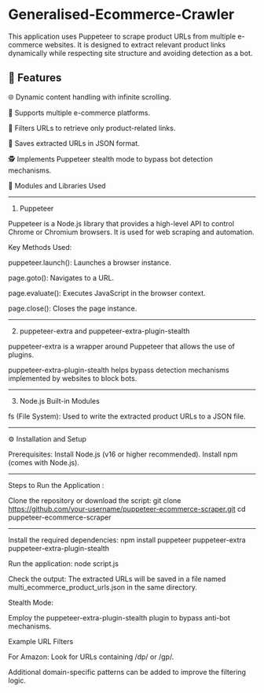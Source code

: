 ﻿# Generalised-Ecommerce-Crawler

This application uses Puppeteer to scrape product URLs from multiple e-commerce websites. It is designed to extract relevant product links dynamically while respecting site structure and avoiding detection as a bot.

🚀 Features
--------------------------------------------------------------------------------------------------------------------------------------------------------------------------------------------------------------------
🌐 Dynamic content handling with infinite scrolling.

🛒 Supports multiple e-commerce platforms.

🎯 Filters URLs to retrieve only product-related links.

📂 Saves extracted URLs in JSON format.

🕵️ Implements Puppeteer stealth mode to bypass bot detection mechanisms.

🧰 Modules and Libraries Used

--------------------------------------------------------------------------------------------------------------------------------------------------------------------------------------------------------------------

1. Puppeteer

  Puppeteer is a Node.js library that provides a high-level API to control Chrome or Chromium browsers. It is used for web scraping and automation.

  Key Methods Used:

  puppeteer.launch():  Launches a browser instance.

  page.goto():   Navigates to a URL.

  page.evaluate():   Executes JavaScript in the browser context.

  page.close():   Closes the page instance.
  
--------------------------------------------------------------------------------------------------------------------------------------------------------------------------------------------------------------------

2. puppeteer-extra and puppeteer-extra-plugin-stealth

  puppeteer-extra is a wrapper around Puppeteer that allows the use of plugins.

  puppeteer-extra-plugin-stealth helps bypass detection mechanisms implemented by websites to block bots.

--------------------------------------------------------------------------------------------------------------------------------------------------------------------------------------------------------------------

3. Node.js Built-in Modules

  fs (File System): Used to write the extracted product URLs to a JSON file.

--------------------------------------------------------------------------------------------------------------------------------------------------------------------------------------------------------------------
⚙️ Installation and Setup

  Prerequisites:
  Install Node.js (v16 or higher recommended).
  Install npm (comes with Node.js).

--------------------------------------------------------------------------------------------------------------------------------------------------------------------------------------------------------------------
Steps to Run the Application :

  Clone the repository or download the script:
  git clone https://github.com/your-username/puppeteer-ecommerce-scraper.git
  cd puppeteer-ecommerce-scraper

--------------------------------------------------------------------------------------------------------------------------------------------------------------------------------------------------------------------
Install the required dependencies:
  npm install puppeteer puppeteer-extra puppeteer-extra-plugin-stealth

Run the application:
  node script.js

Check the output:
  The extracted URLs will be saved in a file named multi_ecommerce_product_urls.json in the same directory.




Stealth Mode:

Employ the puppeteer-extra-plugin-stealth plugin to bypass anti-bot mechanisms.

Example URL Filters

For Amazon: Look for URLs containing /dp/ or /gp/.

Additional domain-specific patterns can be added to improve the filtering logic.
